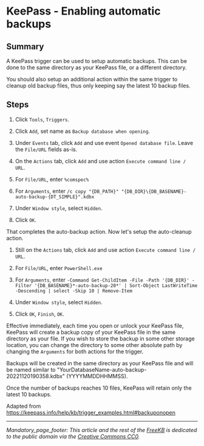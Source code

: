 # KeePass - Enabling automatic backups

## Summary
A KeePass trigger can be used to setup automatic backups.  This can be done to the same directory as your KeePass file, or a different directory.

You should also setup an additional action within the same trigger to cleanup old backup files, thus only keeping say the latest 10 backup files.

## Steps
1. Click `Tools`, `Triggers`.
        
1. Click `Add`, set name as `Backup database when opening`.

1. Under `Events` tab, click `Add` and use event `Opened database file`.   Leave the `File/URL` fields as-is. 

1. On the `Actions` tab, click `Add` and use action `Execute command line / URL`.  

1. For `File/URL`, enter `%comspec%`

1. For `Arguments`, enter `/c copy "{DB_PATH}" "{DB_DIR}\{DB_BASENAME}-auto-backup-{DT_SIMPLE}".kdbx`

1. Under `Window style`, select `Hidden`.

1. Click `OK`.

That completes the auto-backup action.  Now let's setup the auto-cleanup action.

1. Still on the `Actions` tab, click `Add` and use action `Execute command line / URL`.  

1. For `File/URL`, enter `PowerShell.exe`

1. For `Arguments`, enter `-Command Get-ChildItem -File -Path '{DB_DIR}' -Filter '{DB_BASENAME}*-auto-backup-20*' | Sort-Object LastWriteTime -Descending | select -Skip 10 | Remove-Item`

1. Under `Window style`, select `Hidden`.

1. Click `OK`, `Finish`, `OK`.

Effective immediately, each time you open or unlock your KeePass file, KeePass will create a backup copy of your KeePass file in the same directory as your file.  If you wish to store the backup in some other storage location, you can change the directory to some other absolute path by changing the `Arguments` for both actions for the trigger.  

Backups will be created in the same directory as your KeePass file and will be named similar to "YourDatabaseName-auto-backup-20221120190358.kdbx" (YYYYMMDDHHMMSS).

Once the number of backups reaches 10 files, KeePass will retain only the latest 10 backups.

Adapted from https://keepass.info/help/kb/trigger_examples.html#backuponopen
    

*** 
_Mandatory_page_footer: This article and the rest of the [FreeKB](../README.md) is dedicated to the public domain via the [Creative Commons CC0](../LICENSE.md)._


